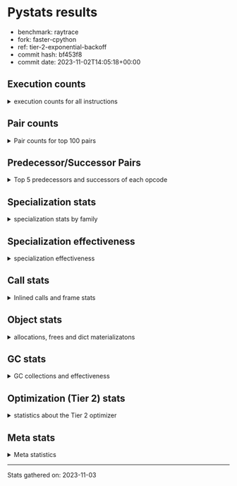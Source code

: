 
# Pystats results

- benchmark: raytrace
- fork: faster-cpython
- ref: tier-2-exponential-backoff
- commit hash: bf453f8
- commit date: 2023-11-02T14:05:18+00:00

## Execution counts

<details>
<summary> execution counts for all instructions </summary>

|Name | Count | Self | Cumulative | Miss ratio | 
|---|---:|---:|---:|---:|
| LOAD_FAST | 755,440,800 | 22.4% | 22.4% |  |
| LOAD_ATTR_INSTANCE_VALUE | 507,269,620 | 15.0% | 37.5% | 0.1% |
| RESUME_CHECK | 221,609,580 | 6.6% | 44.0% |  |
| RETURN_VALUE | 189,277,120 | 5.6% | 49.6% |  |
| LOAD_FAST_LOAD_FAST | 180,749,880 | 5.4% | 55.0% |  |
| BINARY_OP_MULTIPLY_FLOAT | 172,145,380 | 5.1% | 60.1% | 5.4% |
| CALL_PY_EXACT_ARGS | 151,663,760 | 4.5% | 64.6% | 1.9% |
| LOAD_ATTR_METHOD_WITH_VALUES | 142,968,140 | 4.2% | 68.8% | 1.5% |
| STORE_ATTR_INSTANCE_VALUE | 128,143,400 | 3.8% | 72.6% | 0.0% |
| BINARY_OP_ADD_FLOAT | 92,345,380 | 2.7% | 75.4% | 8.8% |
| RETURN_CONST | 84,603,600 | 2.5% | 77.9% |  |
| STORE_FAST | 72,967,060 | 2.2% | 80.1% |  |
| BINARY_OP | 72,879,720 | 2.2% | 82.2% |  |
| BINARY_OP_SUBTRACT_FLOAT | 67,918,880 | 2.0% | 84.2% | 29.7% |
| LOAD_CONST | 54,765,320 | 1.6% | 85.9% |  |
| LOAD_GLOBAL_MODULE | 53,887,300 | 1.6% | 87.5% | 0.0% |
| EXIT_INIT_CHECK | 44,517,200 | 1.3% | 88.8% |  |
| CALL_ALLOC_AND_ENTER_INIT | 44,517,200 | 1.3% | 90.1% |  |
| POP_JUMP_IF_FALSE | 43,041,040 | 1.3% | 91.4% |  |
| POP_TOP | 42,787,820 | 1.3% | 92.6% |  |
| INTERPRETER_EXIT | 25,483,520 | 0.8% | 93.4% |  |
| TO_BOOL_BOOL | 24,682,420 | 0.7% | 94.1% |  |
| ENTER_EXECUTOR | 22,179,000 | 0.7% | 94.8% |  |
| BINARY_OP_MULTIPLY_INT | 18,128,660 | 0.5% | 95.3% | 63.4% |
| COMPARE_OP | 16,460,520 | 0.5% | 95.8% |  |
| BUILD_TUPLE | 11,050,720 | 0.3% | 96.1% |  |
| CALL_BUILTIN_O | 10,271,320 | 0.3% | 96.4% |  |
| PUSH_NULL | 10,146,320 | 0.3% | 96.7% |  |
| LIST_APPEND | 9,769,600 | 0.3% | 97.0% |  |
| LOAD_GLOBAL_BUILTIN | 9,478,300 | 0.3% | 97.3% |  |
| LOAD_ATTR_MODULE | 9,346,000 | 0.3% | 97.6% |  |
| POP_JUMP_IF_NOT_NONE | 9,070,280 | 0.3% | 97.9% |  |
| BINARY_SUBSCR_TUPLE_INT | 8,925,880 | 0.3% | 98.1% |  |
| BINARY_OP_SUBTRACT_INT | 6,505,540 | 0.2% | 98.3% | 7.2% |
| CALL | 5,233,360 | 0.2% | 98.5% |  |
| POP_JUMP_IF_TRUE | 4,291,440 | 0.1% | 98.6% |  |
| BINARY_OP_ADD_INT | 4,240,740 | 0.1% | 98.7% | 0.0% |
| FOR_ITER_LIST | 3,726,120 | 0.1% | 98.8% |  |
| GET_ITER | 3,723,420 | 0.1% | 99.0% |  |
| UNARY_NEGATIVE | 3,533,840 | 0.1% | 99.1% |  |
| CALL_BUILTIN_CLASS | 3,326,180 | 0.1% | 99.2% |  |
| STORE_SUBSCR | 3,201,520 | 0.1% | 99.2% |  |
| COMPARE_OP_FLOAT | 2,619,220 | 0.1% | 99.3% |  |
| BUILD_LIST | 2,448,160 | 0.1% | 99.4% |  |
| LOAD_FAST_AND_CLEAR | 2,442,400 | 0.1% | 99.5% |  |
| SWAP | 2,442,400 | 0.1% | 99.5% |  |
| STORE_FAST_STORE_FAST | 2,075,500 | 0.1% | 99.6% |  |
| TO_BOOL | 2,040,960 | 0.1% | 99.7% |  |
| NOP | 2,015,840 | 0.1% | 99.7% |  |
| UNPACK_SEQUENCE_TWO_TUPLE | 1,648,820 | 0.0% | 99.8% |  |
| COMPARE_OP_INT | 1,226,620 | 0.0% | 99.8% |  |
| LOAD_ATTR | 1,115,280 | 0.0% | 99.8% |  |
| LOAD_ATTR_METHOD_NO_DICT | 821,600 | 0.0% | 99.9% |  |
| CALL_LIST_APPEND | 819,620 | 0.0% | 99.9% |  |
| CALL_FUNCTION_EX | 800,240 | 0.0% | 99.9% |  |
| CALL_INTRINSIC_1 | 800,080 | 0.0% | 99.9% |  |
| LIST_EXTEND | 800,080 | 0.0% | 100.0% |  |
| POP_JUMP_IF_NONE | 451,120 | 0.0% | 100.0% |  |
| UNPACK_SEQUENCE_TUPLE | 426,620 | 0.0% | 100.0% |  |
| TO_BOOL_INT | 308,540 | 0.0% | 100.0% |  |
| JUMP_BACKWARD | 5,180 | 0.0% | 100.0% |  |
| LOAD_GLOBAL | 2,520 | 0.0% | 100.0% |  |
| CALL_METHOD_DESCRIPTOR_FAST | 1,980 | 0.0% | 100.0% |  |
| FOR_ITER_RANGE | 1,980 | 0.0% | 100.0% |  |
| STORE_ATTR | 1,060 | 0.0% | 100.0% |  |
| RESUME | 720 | 0.0% | 100.0% |  |
| CALL_KW | 560 | 0.0% | 100.0% |  |
| FOR_ITER | 400 | 0.0% | 100.0% |  |
| BINARY_SUBSCR | 320 | 0.0% | 100.0% |  |
| EXTENDED_ARG | 240 | 0.0% | 100.0% |  |
| LOAD_DEREF | 240 | 0.0% | 100.0% |  |
| UNPACK_SEQUENCE | 120 | 0.0% | 100.0% |  |
| BUILD_MAP | 80 | 0.0% | 100.0% |  |
| COPY_FREE_VARS | 80 | 0.0% | 100.0% |  |
| DICT_MERGE | 80 | 0.0% | 100.0% |  |
| TO_BOOL_NONE | 60 | 0.0% | 100.0% |  |


</details>

## Pair counts

<details>
<summary> Pair counts for top 100 pairs </summary>

|Pair | Count | Self | Cumulative | 
|---|---:|---:|---:|
| LOAD_FAST LOAD_ATTR_INSTANCE_VALUE | 469,490,820 | 13.9% | 13.9% |
| LOAD_ATTR_INSTANCE_VALUE LOAD_FAST | 224,310,120 | 6.7% | 20.6% |
| LOAD_ATTR_INSTANCE_VALUE BINARY_OP_MULTIPLY_FLOAT | 157,546,120 | 4.7% | 25.3% |
| CALL_PY_EXACT_ARGS RESUME_CHECK | 151,608,360 | 4.5% | 29.7% |
| LOAD_FAST LOAD_ATTR_METHOD_WITH_VALUES | 134,162,560 | 4.0% | 33.7% |
| RESUME_CHECK LOAD_FAST | 130,726,920 | 3.9% | 37.6% |
| LOAD_FAST_LOAD_FAST STORE_ATTR_INSTANCE_VALUE | 117,843,980 | 3.5% | 41.1% |
| LOAD_ATTR_METHOD_WITH_VALUES CALL_PY_EXACT_ARGS | 83,054,320 | 2.5% | 43.6% |
| STORE_ATTR_INSTANCE_VALUE LOAD_FAST_LOAD_FAST | 73,326,680 | 2.2% | 45.7% |
| BINARY_OP_MULTIPLY_FLOAT BINARY_OP_ADD_FLOAT | 70,109,240 | 2.1% | 47.8% |
| STORE_FAST LOAD_FAST | 64,419,140 | 1.9% | 49.7% |
| BINARY_OP_MULTIPLY_FLOAT LOAD_FAST | 51,536,660 | 1.5% | 51.3% |
| LOAD_ATTR_METHOD_WITH_VALUES LOAD_FAST | 47,445,280 | 1.4% | 52.7% |
| BINARY_OP_ADD_FLOAT LOAD_FAST | 46,980,640 | 1.4% | 54.1% |
| RETURN_VALUE RETURN_VALUE | 45,571,120 | 1.4% | 55.4% |
| STORE_ATTR_INSTANCE_VALUE RETURN_CONST | 45,312,780 | 1.3% | 56.8% |
| RESUME_CHECK LOAD_FAST_LOAD_FAST | 44,634,960 | 1.3% | 58.1% |
| EXIT_INIT_CHECK RETURN_VALUE | 44,517,200 | 1.3% | 59.4% |
| RETURN_CONST EXIT_INIT_CHECK | 44,517,200 | 1.3% | 60.7% |
| CALL_ALLOC_AND_ENTER_INIT RESUME_CHECK | 44,517,200 | 1.3% | 62.0% |
| LOAD_FAST RETURN_VALUE | 43,718,240 | 1.3% | 63.3% |
| RETURN_VALUE POP_TOP | 41,952,240 | 1.2% | 64.6% |
| POP_TOP LOAD_FAST | 40,790,080 | 1.2% | 65.8% |
| BINARY_OP_ADD_FLOAT RETURN_VALUE | 40,682,960 | 1.2% | 67.0% |
| LOAD_FAST_LOAD_FAST LOAD_ATTR_INSTANCE_VALUE | 37,762,840 | 1.1% | 68.1% |
| LOAD_ATTR_INSTANCE_VALUE BINARY_OP_SUBTRACT_FLOAT | 36,709,640 | 1.1% | 69.2% |
| BINARY_OP_SUBTRACT_FLOAT LOAD_FAST | 36,284,440 | 1.1% | 70.3% |
| LOAD_ATTR_INSTANCE_VALUE BINARY_OP | 36,025,300 | 1.1% | 71.3% |
| LOAD_FAST CALL_PY_EXACT_ARGS | 33,122,680 | 1.0% | 72.3% |
| LOAD_GLOBAL_MODULE LOAD_FAST | 26,704,240 | 0.8% | 73.1% |
| BINARY_OP CALL_ALLOC_AND_ENTER_INIT | 26,509,880 | 0.8% | 73.9% |
| CACHE RESUME_CHECK | 25,483,300 | 0.8% | 74.7% |
| RETURN_VALUE STORE_FAST | 25,351,180 | 0.8% | 75.4% |
| RETURN_VALUE INTERPRETER_EXIT | 24,682,480 | 0.7% | 76.1% |
| RETURN_CONST TO_BOOL_BOOL | 24,682,360 | 0.7% | 76.9% |
| POP_JUMP_IF_FALSE LOAD_GLOBAL_MODULE | 24,682,320 | 0.7% | 77.6% |
| LOAD_FAST LOAD_CONST | 24,239,120 | 0.7% | 78.3% |
| BINARY_OP_MULTIPLY_FLOAT LOAD_FAST_LOAD_FAST | 23,940,720 | 0.7% | 79.0% |
| RESUME_CHECK RETURN_CONST | 23,829,160 | 0.7% | 79.7% |
| TO_BOOL_BOOL POP_JUMP_IF_FALSE | 23,829,160 | 0.7% | 80.5% |
| RESUME_CHECK LOAD_GLOBAL_MODULE | 20,770,480 | 0.6% | 81.1% |
| LOAD_CONST COMPARE_OP | 16,455,400 | 0.5% | 81.6% |
| LOAD_ATTR_INSTANCE_VALUE CALL_PY_EXACT_ARGS | 16,396,600 | 0.5% | 82.0% |
| LOAD_ATTR_INSTANCE_VALUE BINARY_OP_MULTIPLY_INT | 15,712,820 | 0.5% | 82.5% |
| COMPARE_OP POP_JUMP_IF_FALSE | 15,636,500 | 0.5% | 83.0% |
| LOAD_GLOBAL_MODULE LOAD_FAST_LOAD_FAST | 14,932,140 | 0.4% | 83.4% |
| BINARY_OP STORE_FAST | 14,736,120 | 0.4% | 83.9% |
| BINARY_OP_MULTIPLY_FLOAT BINARY_OP_SUBTRACT_FLOAT | 14,356,880 | 0.4% | 84.3% |
| RETURN_VALUE LOAD_FAST_LOAD_FAST | 14,356,560 | 0.4% | 84.7% |
| LOAD_FAST_LOAD_FAST BINARY_OP_MULTIPLY_FLOAT | 14,356,520 | 0.4% | 85.1% |
| BINARY_OP_SUBTRACT_FLOAT STORE_FAST | 14,316,580 | 0.4% | 85.6% |
| BINARY_OP_SUBTRACT_FLOAT BINARY_OP_SUBTRACT_FLOAT | 14,316,500 | 0.4% | 86.0% |
| ENTER_EXECUTOR BINARY_OP | 13,905,940 | 0.4% | 86.4% |
| POP_JUMP_IF_FALSE RETURN_CONST | 13,807,280 | 0.4% | 86.8% |
| BINARY_OP LOAD_FAST | 12,160,200 | 0.4% | 87.2% |
| BINARY_OP_MULTIPLY_FLOAT CALL_ALLOC_AND_ENTER_INIT | 11,970,360 | 0.4% | 87.5% |
| LOAD_CONST LOAD_FAST | 11,568,360 | 0.3% | 87.9% |
| BINARY_OP_MULTIPLY_INT BINARY_OP_ADD_FLOAT | 11,249,600 | 0.3% | 88.2% |
| LOAD_FAST STORE_ATTR_INSTANCE_VALUE | 10,298,800 | 0.3% | 88.5% |
| RETURN_VALUE LOAD_FAST | 9,774,300 | 0.3% | 88.8% |
| LOAD_FAST BUILD_TUPLE | 9,769,680 | 0.3% | 89.1% |
| BUILD_TUPLE LIST_APPEND | 9,769,600 | 0.3% | 89.4% |
| LIST_APPEND ENTER_EXECUTOR | 9,769,260 | 0.3% | 89.7% |
| RETURN_VALUE BINARY_OP | 9,644,240 | 0.3% | 89.9% |
| LOAD_ATTR_METHOD_WITH_VALUES LOAD_CONST | 9,526,120 | 0.3% | 90.2% |
| PUSH_NULL LOAD_FAST | 9,346,000 | 0.3% | 90.5% |
| LOAD_ATTR_MODULE PUSH_NULL | 9,345,940 | 0.3% | 90.8% |
| LOAD_GLOBAL_MODULE LOAD_ATTR_MODULE | 9,345,840 | 0.3% | 91.1% |
| BINARY_OP CALL_PY_EXACT_ARGS | 9,099,440 | 0.3% | 91.3% |
| STORE_ATTR_INSTANCE_VALUE LOAD_FAST | 9,076,280 | 0.3% | 91.6% |
| LOAD_FAST POP_JUMP_IF_NOT_NONE | 9,070,280 | 0.3% | 91.9% |
| LOAD_CONST BINARY_SUBSCR_TUPLE_INT | 8,925,720 | 0.3% | 92.1% |
| CALL_BUILTIN_O RETURN_VALUE | 8,790,940 | 0.3% | 92.4% |
| RETURN_VALUE CALL_BUILTIN_O | 8,790,920 | 0.3% | 92.7% |
| RETURN_CONST LOAD_FAST | 8,275,840 | 0.2% | 92.9% |
| RETURN_VALUE CALL_PY_EXACT_ARGS | 7,480,360 | 0.2% | 93.1% |
| POP_JUMP_IF_NOT_NONE ENTER_EXECUTOR | 6,572,480 | 0.2% | 93.3% |
| RETURN_CONST STORE_FAST | 6,326,000 | 0.2% | 93.5% |
| LOAD_ATTR_INSTANCE_VALUE BINARY_OP_ADD_FLOAT | 5,300,080 | 0.2% | 93.7% |
| LOAD_GLOBAL_BUILTIN LOAD_CONST | 5,226,560 | 0.2% | 93.8% |
| LOAD_ATTR_INSTANCE_VALUE LOAD_CONST | 4,949,000 | 0.1% | 94.0% |
| LOAD_CONST LOAD_GLOBAL_BUILTIN | 4,799,760 | 0.1% | 94.1% |
| BINARY_OP_MULTIPLY_INT LOAD_FAST | 4,396,240 | 0.1% | 94.2% |
| BINARY_OP BINARY_OP_ADD_FLOAT | 4,066,100 | 0.1% | 94.4% |
| LOAD_FAST_LOAD_FAST LOAD_CONST | 3,864,240 | 0.1% | 94.5% |
| BINARY_SUBSCR_TUPLE_INT LOAD_FAST_LOAD_FAST | 3,839,700 | 0.1% | 94.6% |
| BINARY_SUBSCR_TUPLE_INT BINARY_OP | 3,785,880 | 0.1% | 94.7% |
| LOAD_ATTR_INSTANCE_VALUE BINARY_OP_SUBTRACT_INT | 3,675,500 | 0.1% | 94.8% |
| BINARY_OP_SUBTRACT_INT CALL_ALLOC_AND_ENTER_INIT | 3,545,160 | 0.1% | 94.9% |
| LOAD_FAST LOAD_GLOBAL_MODULE | 3,457,920 | 0.1% | 95.0% |
| LOAD_GLOBAL_BUILTIN LOAD_FAST | 3,326,060 | 0.1% | 95.1% |
| LOAD_FAST BINARY_OP | 3,259,040 | 0.1% | 95.2% |
| BINARY_OP RETURN_VALUE | 2,999,040 | 0.1% | 95.3% |
| ENTER_EXECUTOR LOAD_FAST | 2,966,060 | 0.1% | 95.4% |
| LOAD_ATTR_INSTANCE_VALUE LOAD_ATTR_METHOD_WITH_VALUES | 2,893,280 | 0.1% | 95.5% |
| STORE_FAST LOAD_GLOBAL_MODULE | 2,874,520 | 0.1% | 95.6% |
| LOAD_CONST BINARY_OP_ADD_INT | 2,821,440 | 0.1% | 95.6% |
| COMPARE_OP_FLOAT POP_JUMP_IF_TRUE | 2,619,220 | 0.1% | 95.7% |
| GET_ITER FOR_ITER_LIST | 2,501,420 | 0.1% | 95.8% |
| POP_JUMP_IF_FALSE LOAD_CONST | 2,466,720 | 0.1% | 95.9% |


</details>

## Predecessor/Successor Pairs

<details>
<summary> Top 5 predecessors and successors of each opcode </summary>

### CACHE

<details>
<summary> Successors and predecessors for CACHE </summary>

|Successors | Count | Percentage | 
|---|---:|---:|
| RESUME_CHECK | 25,483,300 | 100.0% |
| RESUME | 220 | 0.0% |


</details>

### BINARY_SUBSCR

<details>
<summary> Successors and predecessors for BINARY_SUBSCR </summary>

|Predecessors | Count | Percentage | 
|---|---:|---:|
| LOAD_CONST | 320 | 100.0% |

|Successors | Count | Percentage | 
|---|---:|---:|
| BINARY_SUBSCR_TUPLE_INT | 160 | 50.0% |
| BINARY_OP | 60 | 18.8% |
| LOAD_FAST_LOAD_FAST | 60 | 18.8% |
| COMPARE_OP | 20 | 6.2% |
| STORE_FAST | 20 | 6.2% |


</details>

### EXIT_INIT_CHECK

<details>
<summary> Successors and predecessors for EXIT_INIT_CHECK </summary>

|Predecessors | Count | Percentage | 
|---|---:|---:|
| RETURN_CONST | 44,517,200 | 100.0% |

|Successors | Count | Percentage | 
|---|---:|---:|
| RETURN_VALUE | 44,517,200 | 100.0% |


</details>

### GET_ITER

<details>
<summary> Successors and predecessors for GET_ITER </summary>

|Predecessors | Count | Percentage | 
|---|---:|---:|
| LOAD_ATTR_INSTANCE_VALUE | 2,074,800 | 55.7% |
| LOAD_FAST | 1,221,280 | 32.8% |
| RETURN_VALUE | 426,640 | 11.5% |
| CALL_BUILTIN_CLASS | 560 | 0.0% |
| CALL | 80 | 0.0% |

|Successors | Count | Percentage | 
|---|---:|---:|
| FOR_ITER_LIST | 2,501,420 | 67.2% |
| LOAD_FAST_AND_CLEAR | 1,221,200 | 32.8% |
| FOR_ITER_RANGE | 560 | 0.0% |
| FOR_ITER | 160 | 0.0% |
| EXTENDED_ARG | 80 | 0.0% |


</details>

### INTERPRETER_EXIT

<details>
<summary> Successors and predecessors for INTERPRETER_EXIT </summary>

|Predecessors | Count | Percentage | 
|---|---:|---:|
| RETURN_VALUE | 24,682,480 | 96.9% |
| RETURN_CONST | 801,040 | 3.1% |


</details>

### NOP

<details>
<summary> Successors and predecessors for NOP </summary>

|Predecessors | Count | Percentage | 
|---|---:|---:|
| POP_JUMP_IF_FALSE | 1,221,200 | 60.6% |
| POP_JUMP_IF_NOT_NONE | 794,560 | 39.4% |
| POP_TOP | 80 | 0.0% |

|Successors | Count | Percentage | 
|---|---:|---:|
| LOAD_FAST | 2,015,760 | 100.0% |
| LOAD_DEREF | 80 | 0.0% |


</details>

### POP_TOP

<details>
<summary> Successors and predecessors for POP_TOP </summary>

|Predecessors | Count | Percentage | 
|---|---:|---:|
| RETURN_VALUE | 41,952,240 | 98.0% |
| CALL_FUNCTION_EX | 800,000 | 1.9% |
| POP_JUMP_IF_TRUE | 34,400 | 0.1% |
| RETURN_CONST | 1,040 | 0.0% |
| CALL | 140 | 0.0% |

|Successors | Count | Percentage | 
|---|---:|---:|
| LOAD_FAST | 40,790,080 | 95.3% |
| LOAD_GLOBAL_MODULE | 853,360 | 2.0% |
| ENTER_EXECUTOR | 799,800 | 1.9% |
| LOAD_GLOBAL_BUILTIN | 308,560 | 0.7% |
| RETURN_CONST | 34,440 | 0.1% |


</details>

### PUSH_NULL

<details>
<summary> Successors and predecessors for PUSH_NULL </summary>

|Predecessors | Count | Percentage | 
|---|---:|---:|
| LOAD_ATTR_MODULE | 9,345,940 | 92.1% |
| LOAD_ATTR | 800,220 | 7.9% |
| LOAD_DEREF | 160 | 0.0% |

|Successors | Count | Percentage | 
|---|---:|---:|
| LOAD_FAST | 9,346,000 | 92.1% |
| LOAD_FAST_LOAD_FAST | 800,000 | 7.9% |
| CALL | 240 | 0.0% |
| LOAD_CONST | 80 | 0.0% |


</details>

### RETURN_VALUE

<details>
<summary> Successors and predecessors for RETURN_VALUE </summary>

|Predecessors | Count | Percentage | 
|---|---:|---:|
| RETURN_VALUE | 45,571,120 | 24.1% |
| EXIT_INIT_CHECK | 44,517,200 | 23.5% |
| LOAD_FAST | 43,718,240 | 23.1% |
| BINARY_OP_ADD_FLOAT | 40,682,960 | 21.5% |
| CALL_BUILTIN_O | 8,790,940 | 4.6% |

|Successors | Count | Percentage | 
|---|---:|---:|
| RETURN_VALUE | 45,571,120 | 24.1% |
| POP_TOP | 41,952,240 | 22.2% |
| STORE_FAST | 25,351,180 | 13.4% |
| INTERPRETER_EXIT | 24,682,480 | 13.0% |
| LOAD_FAST_LOAD_FAST | 14,356,560 | 7.6% |


</details>

### STORE_SUBSCR

<details>
<summary> Successors and predecessors for STORE_SUBSCR </summary>

|Predecessors | Count | Percentage | 
|---|---:|---:|
| BINARY_OP_ADD_INT | 1,600,340 | 50.0% |
| LOAD_FAST | 800,000 | 25.0% |
| ENTER_EXECUTOR | 799,600 | 25.0% |
| STORE_SUBSCR | 1,520 | 0.0% |
| BINARY_OP | 60 | 0.0% |

|Successors | Count | Percentage | 
|---|---:|---:|
| LOAD_GLOBAL_BUILTIN | 1,599,920 | 50.0% |
| RETURN_CONST | 800,000 | 25.0% |
| ENTER_EXECUTOR | 799,660 | 25.0% |
| STORE_SUBSCR | 1,520 | 0.0% |
| JUMP_BACKWARD | 340 | 0.0% |


</details>

### TO_BOOL

<details>
<summary> Successors and predecessors for TO_BOOL </summary>

|Predecessors | Count | Percentage | 
|---|---:|---:|
| LOAD_FAST | 2,040,120 | 100.0% |
| TO_BOOL | 680 | 0.0% |
| RETURN_CONST | 120 | 0.0% |
| BINARY_OP | 40 | 0.0% |

|Successors | Count | Percentage | 
|---|---:|---:|
| POP_JUMP_IF_FALSE | 2,040,160 | 100.0% |
| TO_BOOL | 680 | 0.0% |
| TO_BOOL_BOOL | 60 | 0.0% |
| POP_JUMP_IF_TRUE | 20 | 0.0% |
| TO_BOOL_INT | 20 | 0.0% |


</details>

### UNARY_NEGATIVE

<details>
<summary> Successors and predecessors for UNARY_NEGATIVE </summary>

|Predecessors | Count | Percentage | 
|---|---:|---:|
| LOAD_FAST | 2,040,080 | 57.7% |
| LOAD_GLOBAL_MODULE | 1,493,740 | 42.3% |
| LOAD_GLOBAL | 20 | 0.0% |

|Successors | Count | Percentage | 
|---|---:|---:|
| BINARY_OP | 2,040,080 | 57.7% |
| COMPARE_OP_FLOAT | 1,493,720 | 42.3% |
| COMPARE_OP | 40 | 0.0% |


</details>

### BINARY_OP

<details>
<summary> Successors and predecessors for BINARY_OP </summary>

|Predecessors | Count | Percentage | 
|---|---:|---:|
| LOAD_ATTR_INSTANCE_VALUE | 36,025,300 | 49.4% |
| ENTER_EXECUTOR | 13,905,940 | 19.1% |
| RETURN_VALUE | 9,644,240 | 13.2% |
| BINARY_SUBSCR_TUPLE_INT | 3,785,880 | 5.2% |
| LOAD_FAST | 3,259,040 | 4.5% |

|Successors | Count | Percentage | 
|---|---:|---:|
| CALL_ALLOC_AND_ENTER_INIT | 26,509,880 | 36.4% |
| STORE_FAST | 14,736,120 | 20.2% |
| LOAD_FAST | 12,160,200 | 16.7% |
| CALL_PY_EXACT_ARGS | 9,099,440 | 12.5% |
| BINARY_OP_ADD_FLOAT | 4,066,100 | 5.6% |


</details>

### BUILD_LIST

<details>
<summary> Successors and predecessors for BUILD_LIST </summary>

|Predecessors | Count | Percentage | 
|---|---:|---:|
| SWAP | 1,221,200 | 49.9% |
| LOAD_FAST_LOAD_FAST | 800,000 | 32.7% |
| RESUME_CHECK | 426,680 | 17.4% |
| LOAD_CONST | 80 | 0.0% |
| LOAD_FAST | 80 | 0.0% |

|Successors | Count | Percentage | 
|---|---:|---:|
| SWAP | 1,221,200 | 49.9% |
| LOAD_FAST | 800,160 | 32.7% |
| STORE_FAST | 426,640 | 17.4% |
| LOAD_DEREF | 80 | 0.0% |
| LOAD_FAST_LOAD_FAST | 80 | 0.0% |


</details>

### BUILD_MAP

<details>
<summary> Successors and predecessors for BUILD_MAP </summary>

|Predecessors | Count | Percentage | 
|---|---:|---:|
| BUILD_TUPLE | 80 | 100.0% |

|Successors | Count | Percentage | 
|---|---:|---:|
| LOAD_FAST | 80 | 100.0% |


</details>

### BUILD_TUPLE

<details>
<summary> Successors and predecessors for BUILD_TUPLE </summary>

|Predecessors | Count | Percentage | 
|---|---:|---:|
| LOAD_FAST | 9,769,680 | 88.4% |
| BINARY_OP_ADD_FLOAT | 1,271,860 | 11.5% |
| BINARY_OP | 8,060 | 0.1% |
| LOAD_FAST_LOAD_FAST | 640 | 0.0% |
| LOAD_CONST | 480 | 0.0% |

|Successors | Count | Percentage | 
|---|---:|---:|
| LIST_APPEND | 9,769,600 | 88.4% |
| RETURN_VALUE | 1,279,920 | 11.6% |
| CALL_LIST_APPEND | 600 | 0.0% |
| LOAD_CONST | 480 | 0.0% |
| BUILD_MAP | 80 | 0.0% |


</details>

### CALL

<details>
<summary> Successors and predecessors for CALL </summary>

|Predecessors | Count | Percentage | 
|---|---:|---:|
| CALL | 2,402,860 | 45.9% |
| CALL_BUILTIN_CLASS | 2,399,940 | 45.9% |
| LOAD_FAST | 427,520 | 8.2% |
| BINARY_OP | 620 | 0.0% |
| LOAD_CONST | 600 | 0.0% |

|Successors | Count | Percentage | 
|---|---:|---:|
| CALL | 2,402,860 | 45.9% |
| LOAD_FAST | 2,400,280 | 45.9% |
| STORE_FAST | 426,860 | 8.2% |
| CALL_PY_EXACT_ARGS | 960 | 0.0% |
| RESUME_CHECK | 520 | 0.0% |


</details>

### CALL_FUNCTION_EX

<details>
<summary> Successors and predecessors for CALL_FUNCTION_EX </summary>

|Predecessors | Count | Percentage | 
|---|---:|---:|
| CALL_INTRINSIC_1 | 800,080 | 100.0% |
| DICT_MERGE | 80 | 0.0% |
| LOAD_FAST | 80 | 0.0% |

|Successors | Count | Percentage | 
|---|---:|---:|
| POP_TOP | 800,000 | 100.0% |
| RESUME_CHECK | 140 | 0.0% |
| COPY_FREE_VARS | 80 | 0.0% |
| RESUME | 20 | 0.0% |


</details>

### CALL_INTRINSIC_1

<details>
<summary> Successors and predecessors for CALL_INTRINSIC_1 </summary>

|Predecessors | Count | Percentage | 
|---|---:|---:|
| LIST_EXTEND | 800,080 | 100.0% |

|Successors | Count | Percentage | 
|---|---:|---:|
| CALL_FUNCTION_EX | 800,080 | 100.0% |


</details>

### CALL_KW

<details>
<summary> Successors and predecessors for CALL_KW </summary>

|Predecessors | Count | Percentage | 
|---|---:|---:|
| LOAD_CONST | 560 | 100.0% |

|Successors | Count | Percentage | 
|---|---:|---:|
| CALL_PY_EXACT_ARGS | 480 | 85.7% |
| CALL | 80 | 14.3% |


</details>

### COMPARE_OP

<details>
<summary> Successors and predecessors for COMPARE_OP </summary>

|Predecessors | Count | Percentage | 
|---|---:|---:|
| LOAD_CONST | 16,455,400 | 100.0% |
| COMPARE_OP | 5,000 | 0.0% |
| UNARY_NEGATIVE | 40 | 0.0% |
| BINARY_SUBSCR | 20 | 0.0% |
| LOAD_GLOBAL | 20 | 0.0% |

|Successors | Count | Percentage | 
|---|---:|---:|
| POP_JUMP_IF_FALSE | 15,636,500 | 95.0% |
| POP_JUMP_IF_TRUE | 818,940 | 5.0% |
| COMPARE_OP | 5,000 | 0.0% |
| COMPARE_OP_FLOAT | 60 | 0.0% |
| COMPARE_OP_INT | 20 | 0.0% |


</details>

### COPY_FREE_VARS

<details>
<summary> Successors and predecessors for COPY_FREE_VARS </summary>

|Predecessors | Count | Percentage | 
|---|---:|---:|
| CALL_FUNCTION_EX | 80 | 100.0% |

|Successors | Count | Percentage | 
|---|---:|---:|
| RESUME_CHECK | 60 | 75.0% |
| RESUME | 20 | 25.0% |


</details>

### DICT_MERGE

<details>
<summary> Successors and predecessors for DICT_MERGE </summary>

|Predecessors | Count | Percentage | 
|---|---:|---:|
| LOAD_FAST | 80 | 100.0% |

|Successors | Count | Percentage | 
|---|---:|---:|
| CALL_FUNCTION_EX | 80 | 100.0% |


</details>

### ENTER_EXECUTOR

<details>
<summary> Successors and predecessors for ENTER_EXECUTOR </summary>

|Predecessors | Count | Percentage | 
|---|---:|---:|
| LIST_APPEND | 9,769,260 | 44.0% |
| POP_JUMP_IF_NOT_NONE | 6,572,480 | 29.6% |
| POP_JUMP_IF_TRUE | 2,255,900 | 10.2% |
| STORE_FAST | 1,155,400 | 5.2% |
| CALL_LIST_APPEND | 818,540 | 3.7% |

|Successors | Count | Percentage | 
|---|---:|---:|
| BINARY_OP | 13,905,940 | 62.7% |
| LOAD_FAST | 2,966,060 | 13.4% |
| LOAD_ATTR_METHOD_WITH_VALUES | 2,039,960 | 9.2% |
| STORE_FAST | 1,221,160 | 5.5% |
| RETURN_CONST | 818,680 | 3.7% |


</details>

### EXTENDED_ARG

<details>
<summary> Successors and predecessors for EXTENDED_ARG </summary>

|Predecessors | Count | Percentage | 
|---|---:|---:|
| GET_ITER | 80 | 33.3% |
| POP_TOP | 80 | 33.3% |
| JUMP_BACKWARD | 80 | 33.3% |

|Successors | Count | Percentage | 
|---|---:|---:|
| FOR_ITER_RANGE | 120 | 50.0% |
| JUMP_BACKWARD | 80 | 33.3% |
| FOR_ITER | 40 | 16.7% |


</details>

### FOR_ITER

<details>
<summary> Successors and predecessors for FOR_ITER </summary>

|Predecessors | Count | Percentage | 
|---|---:|---:|
| JUMP_BACKWARD | 180 | 45.0% |
| GET_ITER | 160 | 40.0% |
| EXTENDED_ARG | 40 | 10.0% |
| SWAP | 20 | 5.0% |

|Successors | Count | Percentage | 
|---|---:|---:|
| STORE_FAST | 160 | 40.0% |
| FOR_ITER_LIST | 100 | 25.0% |
| FOR_ITER_RANGE | 100 | 25.0% |
| UNPACK_SEQUENCE | 40 | 10.0% |


</details>

### JUMP_BACKWARD

<details>
<summary> Successors and predecessors for JUMP_BACKWARD </summary>

|Predecessors | Count | Percentage | 
|---|---:|---:|
| POP_JUMP_IF_TRUE | 1,700 | 32.8% |
| POP_TOP | 700 | 13.5% |
| POP_JUMP_IF_NOT_NONE | 680 | 13.1% |
| STORE_FAST | 680 | 13.1% |
| STORE_SUBSCR | 340 | 6.6% |

|Successors | Count | Percentage | 
|---|---:|---:|
| FOR_ITER_LIST | 3,420 | 66.0% |
| FOR_ITER_RANGE | 1,200 | 23.2% |
| ENTER_EXECUTOR | 300 | 5.8% |
| FOR_ITER | 180 | 3.5% |
| EXTENDED_ARG | 80 | 1.5% |


</details>

### LIST_APPEND

<details>
<summary> Successors and predecessors for LIST_APPEND </summary>

|Predecessors | Count | Percentage | 
|---|---:|---:|
| BUILD_TUPLE | 9,769,600 | 100.0% |

|Successors | Count | Percentage | 
|---|---:|---:|
| ENTER_EXECUTOR | 9,769,260 | 100.0% |
| JUMP_BACKWARD | 340 | 0.0% |


</details>

### LIST_EXTEND

<details>
<summary> Successors and predecessors for LIST_EXTEND </summary>

|Predecessors | Count | Percentage | 
|---|---:|---:|
| LOAD_FAST | 800,000 | 100.0% |
| LOAD_DEREF | 80 | 0.0% |

|Successors | Count | Percentage | 
|---|---:|---:|
| CALL_INTRINSIC_1 | 800,080 | 100.0% |


</details>

### LOAD_ATTR

<details>
<summary> Successors and predecessors for LOAD_ATTR </summary>

|Predecessors | Count | Percentage | 
|---|---:|---:|
| LOAD_FAST | 804,560 | 72.1% |
| LOAD_GLOBAL_MODULE | 308,940 | 27.7% |
| LOAD_ATTR | 840 | 0.1% |
| LOAD_FAST_LOAD_FAST | 360 | 0.0% |
| LOAD_GLOBAL | 260 | 0.0% |

|Successors | Count | Percentage | 
|---|---:|---:|
| PUSH_NULL | 800,220 | 71.8% |
| BINARY_OP | 309,020 | 27.7% |
| LOAD_ATTR_INSTANCE_VALUE | 1,680 | 0.2% |
| LOAD_FAST | 1,060 | 0.1% |
| LOAD_ATTR | 840 | 0.1% |


</details>

### LOAD_CONST

<details>
<summary> Successors and predecessors for LOAD_CONST </summary>

|Predecessors | Count | Percentage | 
|---|---:|---:|
| LOAD_FAST | 24,239,120 | 44.3% |
| LOAD_ATTR_METHOD_WITH_VALUES | 9,526,120 | 17.4% |
| LOAD_GLOBAL_BUILTIN | 5,226,560 | 9.5% |
| LOAD_ATTR_INSTANCE_VALUE | 4,949,000 | 9.0% |
| LOAD_FAST_LOAD_FAST | 3,864,240 | 7.1% |

|Successors | Count | Percentage | 
|---|---:|---:|
| COMPARE_OP | 16,455,400 | 30.0% |
| LOAD_FAST | 11,568,360 | 21.1% |
| BINARY_SUBSCR_TUPLE_INT | 8,925,720 | 16.3% |
| LOAD_GLOBAL_BUILTIN | 4,799,760 | 8.8% |
| BINARY_OP_ADD_INT | 2,821,440 | 5.2% |


</details>

### LOAD_DEREF

<details>
<summary> Successors and predecessors for LOAD_DEREF </summary>

|Predecessors | Count | Percentage | 
|---|---:|---:|
| NOP | 80 | 33.3% |
| BUILD_LIST | 80 | 33.3% |
| RESUME_CHECK | 60 | 25.0% |
| RESUME | 20 | 8.3% |

|Successors | Count | Percentage | 
|---|---:|---:|
| PUSH_NULL | 160 | 66.7% |
| LIST_EXTEND | 80 | 33.3% |


</details>

### LOAD_FAST

<details>
<summary> Successors and predecessors for LOAD_FAST </summary>

|Predecessors | Count | Percentage | 
|---|---:|---:|
| LOAD_ATTR_INSTANCE_VALUE | 224,310,120 | 29.7% |
| RESUME_CHECK | 130,726,920 | 17.3% |
| STORE_FAST | 64,419,140 | 8.5% |
| BINARY_OP_MULTIPLY_FLOAT | 51,536,660 | 6.8% |
| LOAD_ATTR_METHOD_WITH_VALUES | 47,445,280 | 6.3% |

|Successors | Count | Percentage | 
|---|---:|---:|
| LOAD_ATTR_INSTANCE_VALUE | 469,490,820 | 62.1% |
| LOAD_ATTR_METHOD_WITH_VALUES | 134,162,560 | 17.8% |
| RETURN_VALUE | 43,718,240 | 5.8% |
| CALL_PY_EXACT_ARGS | 33,122,680 | 4.4% |
| LOAD_CONST | 24,239,120 | 3.2% |


</details>

### LOAD_FAST_AND_CLEAR

<details>
<summary> Successors and predecessors for LOAD_FAST_AND_CLEAR </summary>

|Predecessors | Count | Percentage | 
|---|---:|---:|
| GET_ITER | 1,221,200 | 50.0% |
| LOAD_FAST_AND_CLEAR | 1,221,200 | 50.0% |

|Successors | Count | Percentage | 
|---|---:|---:|
| LOAD_FAST_AND_CLEAR | 1,221,200 | 50.0% |
| SWAP | 1,221,200 | 50.0% |


</details>

### LOAD_FAST_LOAD_FAST

<details>
<summary> Successors and predecessors for LOAD_FAST_LOAD_FAST </summary>

|Predecessors | Count | Percentage | 
|---|---:|---:|
| STORE_ATTR_INSTANCE_VALUE | 73,326,680 | 40.6% |
| RESUME_CHECK | 44,634,960 | 24.7% |
| BINARY_OP_MULTIPLY_FLOAT | 23,940,720 | 13.2% |
| LOAD_GLOBAL_MODULE | 14,932,140 | 8.3% |
| RETURN_VALUE | 14,356,560 | 7.9% |

|Successors | Count | Percentage | 
|---|---:|---:|
| STORE_ATTR_INSTANCE_VALUE | 117,843,980 | 65.2% |
| LOAD_ATTR_INSTANCE_VALUE | 37,762,840 | 20.9% |
| BINARY_OP_MULTIPLY_FLOAT | 14,356,520 | 7.9% |
| LOAD_CONST | 3,864,240 | 2.1% |
| LOAD_ATTR_METHOD_WITH_VALUES | 2,074,680 | 1.1% |


</details>

### LOAD_GLOBAL

<details>
<summary> Successors and predecessors for LOAD_GLOBAL </summary>

|Predecessors | Count | Percentage | 
|---|---:|---:|
| STORE_FAST | 480 | 19.0% |
| LOAD_CONST | 240 | 9.5% |
| POP_TOP | 160 | 6.3% |
| LOAD_ATTR | 160 | 6.3% |
| LOAD_FAST | 160 | 6.3% |

|Successors | Count | Percentage | 
|---|---:|---:|
| LOAD_GLOBAL_MODULE | 840 | 33.3% |
| LOAD_GLOBAL_BUILTIN | 420 | 16.7% |
| LOAD_FAST | 340 | 13.5% |
| LOAD_CONST | 320 | 12.7% |
| LOAD_ATTR | 260 | 10.3% |


</details>

### POP_JUMP_IF_FALSE

<details>
<summary> Successors and predecessors for POP_JUMP_IF_FALSE </summary>

|Predecessors | Count | Percentage | 
|---|---:|---:|
| TO_BOOL_BOOL | 23,829,160 | 55.4% |
| COMPARE_OP | 15,636,500 | 36.3% |
| TO_BOOL | 2,040,160 | 4.7% |
| COMPARE_OP_INT | 1,226,620 | 2.8% |
| TO_BOOL_INT | 308,540 | 0.7% |

|Successors | Count | Percentage | 
|---|---:|---:|
| LOAD_GLOBAL_MODULE | 24,682,320 | 57.3% |
| RETURN_CONST | 13,807,280 | 32.1% |
| LOAD_CONST | 2,466,720 | 5.7% |
| NOP | 1,221,200 | 2.8% |
| LOAD_FAST | 863,360 | 2.0% |


</details>

### POP_JUMP_IF_NONE

<details>
<summary> Successors and predecessors for POP_JUMP_IF_NONE </summary>

|Predecessors | Count | Percentage | 
|---|---:|---:|
| LOAD_FAST | 451,120 | 100.0% |

|Successors | Count | Percentage | 
|---|---:|---:|
| LOAD_FAST | 426,640 | 94.6% |
| LOAD_FAST_LOAD_FAST | 24,480 | 5.4% |


</details>

### POP_JUMP_IF_NOT_NONE

<details>
<summary> Successors and predecessors for POP_JUMP_IF_NOT_NONE </summary>

|Predecessors | Count | Percentage | 
|---|---:|---:|
| LOAD_FAST | 9,070,280 | 100.0% |

|Successors | Count | Percentage | 
|---|---:|---:|
| ENTER_EXECUTOR | 6,572,480 | 72.5% |
| LOAD_FAST | 1,702,560 | 18.8% |
| NOP | 794,560 | 8.8% |
| JUMP_BACKWARD | 680 | 0.0% |


</details>

### POP_JUMP_IF_TRUE

<details>
<summary> Successors and predecessors for POP_JUMP_IF_TRUE </summary>

|Predecessors | Count | Percentage | 
|---|---:|---:|
| COMPARE_OP_FLOAT | 2,619,220 | 61.0% |
| TO_BOOL_BOOL | 853,260 | 19.9% |
| COMPARE_OP | 818,940 | 19.1% |
| TO_BOOL | 20 | 0.0% |

|Successors | Count | Percentage | 
|---|---:|---:|
| ENTER_EXECUTOR | 2,255,900 | 52.6% |
| LOAD_FAST | 1,274,160 | 29.7% |
| LOAD_FAST_LOAD_FAST | 725,280 | 16.9% |
| POP_TOP | 34,400 | 0.8% |
| JUMP_BACKWARD | 1,700 | 0.0% |


</details>

### RETURN_CONST

<details>
<summary> Successors and predecessors for RETURN_CONST </summary>

|Predecessors | Count | Percentage | 
|---|---:|---:|
| STORE_ATTR_INSTANCE_VALUE | 45,312,780 | 53.6% |
| RESUME_CHECK | 23,829,160 | 28.2% |
| POP_JUMP_IF_FALSE | 13,807,280 | 16.3% |
| ENTER_EXECUTOR | 818,680 | 1.0% |
| STORE_SUBSCR | 800,000 | 0.9% |

|Successors | Count | Percentage | 
|---|---:|---:|
| EXIT_INIT_CHECK | 44,517,200 | 52.6% |
| TO_BOOL_BOOL | 24,682,360 | 29.2% |
| LOAD_FAST | 8,275,840 | 9.8% |
| STORE_FAST | 6,326,000 | 7.5% |
| INTERPRETER_EXIT | 801,040 | 0.9% |


</details>

### STORE_ATTR

<details>
<summary> Successors and predecessors for STORE_ATTR </summary>

|Predecessors | Count | Percentage | 
|---|---:|---:|
| LOAD_FAST | 720 | 67.9% |
| LOAD_FAST_LOAD_FAST | 340 | 32.1% |

|Successors | Count | Percentage | 
|---|---:|---:|
| STORE_ATTR_INSTANCE_VALUE | 560 | 52.8% |
| RETURN_CONST | 180 | 17.0% |
| LOAD_FAST | 120 | 11.3% |
| LOAD_CONST | 60 | 5.7% |
| LOAD_GLOBAL | 60 | 5.7% |


</details>

### STORE_FAST

<details>
<summary> Successors and predecessors for STORE_FAST </summary>

|Predecessors | Count | Percentage | 
|---|---:|---:|
| RETURN_VALUE | 25,351,180 | 34.7% |
| BINARY_OP | 14,736,120 | 20.2% |
| BINARY_OP_SUBTRACT_FLOAT | 14,316,580 | 19.6% |
| RETURN_CONST | 6,326,000 | 8.7% |
| STORE_FAST | 2,442,400 | 3.3% |

|Successors | Count | Percentage | 
|---|---:|---:|
| LOAD_FAST | 64,419,140 | 88.3% |
| LOAD_GLOBAL_MODULE | 2,874,520 | 3.9% |
| STORE_FAST | 2,442,400 | 3.3% |
| ENTER_EXECUTOR | 1,155,400 | 1.6% |
| LOAD_FAST_LOAD_FAST | 846,960 | 1.2% |


</details>

### STORE_FAST_STORE_FAST

<details>
<summary> Successors and predecessors for STORE_FAST_STORE_FAST </summary>

|Predecessors | Count | Percentage | 
|---|---:|---:|
| UNPACK_SEQUENCE_TWO_TUPLE | 1,648,820 | 79.4% |
| UNPACK_SEQUENCE_TUPLE | 426,620 | 20.6% |
| UNPACK_SEQUENCE | 60 | 0.0% |

|Successors | Count | Percentage | 
|---|---:|---:|
| LOAD_FAST_LOAD_FAST | 1,221,480 | 58.9% |
| LOAD_FAST | 427,380 | 20.6% |
| STORE_FAST | 426,640 | 20.6% |


</details>

### SWAP

<details>
<summary> Successors and predecessors for SWAP </summary>

|Predecessors | Count | Percentage | 
|---|---:|---:|
| BUILD_LIST | 1,221,200 | 50.0% |
| LOAD_FAST_AND_CLEAR | 1,221,200 | 50.0% |

|Successors | Count | Percentage | 
|---|---:|---:|
| BUILD_LIST | 1,221,200 | 50.0% |
| FOR_ITER_LIST | 1,221,180 | 50.0% |
| FOR_ITER | 20 | 0.0% |


</details>

### UNPACK_SEQUENCE

<details>
<summary> Successors and predecessors for UNPACK_SEQUENCE </summary>

|Predecessors | Count | Percentage | 
|---|---:|---:|
| FOR_ITER | 40 | 33.3% |
| LOAD_FAST | 40 | 33.3% |
| FOR_ITER_LIST | 40 | 33.3% |

|Successors | Count | Percentage | 
|---|---:|---:|
| STORE_FAST_STORE_FAST | 60 | 50.0% |
| UNPACK_SEQUENCE_TWO_TUPLE | 40 | 33.3% |
| UNPACK_SEQUENCE_TUPLE | 20 | 16.7% |


</details>

### RESUME

<details>
<summary> Successors and predecessors for RESUME </summary>

|Predecessors | Count | Percentage | 
|---|---:|---:|
| CALL | 400 | 55.6% |
| CACHE | 220 | 30.6% |
| CALL_PY_EXACT_ARGS | 60 | 8.3% |
| CALL_FUNCTION_EX | 20 | 2.8% |
| COPY_FREE_VARS | 20 | 2.8% |

|Successors | Count | Percentage | 
|---|---:|---:|
| LOAD_FAST | 420 | 58.3% |
| LOAD_GLOBAL | 100 | 13.9% |
| LOAD_FAST_LOAD_FAST | 80 | 11.1% |
| BUILD_LIST | 40 | 5.6% |
| RETURN_CONST | 40 | 5.6% |


</details>

### BINARY_OP_ADD_FLOAT

<details>
<summary> Successors and predecessors for BINARY_OP_ADD_FLOAT </summary>

|Predecessors | Count | Percentage | 
|---|---:|---:|
| BINARY_OP_MULTIPLY_FLOAT | 70,109,240 | 75.9% |
| BINARY_OP_MULTIPLY_INT | 11,249,600 | 12.2% |
| LOAD_ATTR_INSTANCE_VALUE | 5,300,080 | 5.7% |
| BINARY_OP | 4,066,100 | 4.4% |
| LOAD_CONST | 925,560 | 1.0% |

|Successors | Count | Percentage | 
|---|---:|---:|
| LOAD_FAST | 46,980,640 | 50.9% |
| RETURN_VALUE | 40,682,960 | 44.1% |
| CALL_ALLOC_AND_ENTER_INIT | 1,636,760 | 1.8% |
| BUILD_TUPLE | 1,271,860 | 1.4% |
| CALL_BUILTIN_CLASS | 925,560 | 1.0% |


</details>

### BINARY_OP_ADD_INT

<details>
<summary> Successors and predecessors for BINARY_OP_ADD_INT </summary>

|Predecessors | Count | Percentage | 
|---|---:|---:|
| LOAD_CONST | 2,821,440 | 66.5% |
| LOAD_FAST | 799,960 | 18.9% |
| CALL_BUILTIN_CLASS | 617,040 | 14.6% |
| BINARY_OP_MULTIPLY_INT | 2,140 | 0.1% |
| BINARY_OP | 140 | 0.0% |

|Successors | Count | Percentage | 
|---|---:|---:|
| STORE_SUBSCR | 1,600,340 | 37.7% |
| LOAD_FAST | 1,222,240 | 28.8% |
| LOAD_CONST | 1,108,520 | 26.1% |
| LOAD_GLOBAL_BUILTIN | 308,520 | 7.3% |
| RETURN_VALUE | 1,060 | 0.0% |


</details>

### BINARY_OP_MULTIPLY_FLOAT

<details>
<summary> Successors and predecessors for BINARY_OP_MULTIPLY_FLOAT </summary>

|Predecessors | Count | Percentage | 
|---|---:|---:|
| LOAD_ATTR_INSTANCE_VALUE | 157,546,120 | 91.5% |
| LOAD_FAST_LOAD_FAST | 14,356,520 | 8.3% |
| BINARY_OP_MULTIPLY_INT | 149,580 | 0.1% |
| BINARY_SUBSCR_TUPLE_INT | 53,820 | 0.0% |
| BINARY_OP | 25,280 | 0.0% |

|Successors | Count | Percentage | 
|---|---:|---:|
| BINARY_OP_ADD_FLOAT | 70,109,240 | 40.7% |
| LOAD_FAST | 51,536,660 | 29.9% |
| LOAD_FAST_LOAD_FAST | 23,940,720 | 13.9% |
| BINARY_OP_SUBTRACT_FLOAT | 14,356,880 | 8.3% |
| CALL_ALLOC_AND_ENTER_INIT | 11,970,360 | 7.0% |


</details>

### BINARY_OP_MULTIPLY_INT

<details>
<summary> Successors and predecessors for BINARY_OP_MULTIPLY_INT </summary>

|Predecessors | Count | Percentage | 
|---|---:|---:|
| LOAD_ATTR_INSTANCE_VALUE | 15,712,820 | 86.7% |
| LOAD_CONST | 2,199,020 | 12.1% |
| BINARY_OP | 182,820 | 1.0% |
| BINARY_OP_MULTIPLY_FLOAT | 33,920 | 0.2% |
| LOAD_FAST_LOAD_FAST | 80 | 0.0% |

|Successors | Count | Percentage | 
|---|---:|---:|
| BINARY_OP_ADD_FLOAT | 11,249,600 | 62.1% |
| LOAD_FAST | 4,396,240 | 24.3% |
| CALL_BUILTIN_CLASS | 1,398,760 | 7.7% |
| STORE_FAST | 799,980 | 4.4% |
| BINARY_OP_MULTIPLY_FLOAT | 149,580 | 0.8% |


</details>

### BINARY_OP_SUBTRACT_FLOAT

<details>
<summary> Successors and predecessors for BINARY_OP_SUBTRACT_FLOAT </summary>

|Predecessors | Count | Percentage | 
|---|---:|---:|
| LOAD_ATTR_INSTANCE_VALUE | 36,709,640 | 54.0% |
| BINARY_OP_MULTIPLY_FLOAT | 14,356,880 | 21.1% |
| BINARY_OP_SUBTRACT_FLOAT | 14,316,500 | 21.1% |
| LOAD_FAST | 1,599,960 | 2.4% |
| CALL_BUILTIN_O | 554,680 | 0.8% |

|Successors | Count | Percentage | 
|---|---:|---:|
| LOAD_FAST | 36,284,440 | 53.4% |
| STORE_FAST | 14,316,580 | 21.1% |
| BINARY_OP_SUBTRACT_FLOAT | 14,316,500 | 21.1% |
| CALL_PY_EXACT_ARGS | 1,599,920 | 2.4% |
| RETURN_VALUE | 554,700 | 0.8% |


</details>

### BINARY_OP_SUBTRACT_INT

<details>
<summary> Successors and predecessors for BINARY_OP_SUBTRACT_INT </summary>

|Predecessors | Count | Percentage | 
|---|---:|---:|
| LOAD_ATTR_INSTANCE_VALUE | 3,675,500 | 56.5% |
| LOAD_CONST | 2,021,160 | 31.1% |
| LOAD_FAST | 799,960 | 12.3% |
| BINARY_OP | 8,200 | 0.1% |
| BINARY_OP_SUBTRACT_FLOAT | 720 | 0.0% |

|Successors | Count | Percentage | 
|---|---:|---:|
| CALL_ALLOC_AND_ENTER_INIT | 3,545,160 | 54.5% |
| LOAD_FAST | 2,151,420 | 33.1% |
| LOAD_CONST | 799,980 | 12.3% |
| BINARY_OP | 8,260 | 0.1% |
| BINARY_OP_SUBTRACT_FLOAT | 700 | 0.0% |


</details>

### BINARY_SUBSCR_TUPLE_INT

<details>
<summary> Successors and predecessors for BINARY_SUBSCR_TUPLE_INT </summary>

|Predecessors | Count | Percentage | 
|---|---:|---:|
| LOAD_CONST | 8,925,720 | 100.0% |
| BINARY_SUBSCR | 160 | 0.0% |

|Successors | Count | Percentage | 
|---|---:|---:|
| LOAD_FAST_LOAD_FAST | 3,839,700 | 43.0% |
| BINARY_OP | 3,785,880 | 42.4% |
| STORE_FAST | 1,222,020 | 13.7% |
| BINARY_OP_MULTIPLY_FLOAT | 53,820 | 0.6% |
| COMPARE_OP_FLOAT | 24,440 | 0.3% |


</details>

### CALL_ALLOC_AND_ENTER_INIT

<details>
<summary> Successors and predecessors for CALL_ALLOC_AND_ENTER_INIT </summary>

|Predecessors | Count | Percentage | 
|---|---:|---:|
| BINARY_OP | 26,509,880 | 59.5% |
| BINARY_OP_MULTIPLY_FLOAT | 11,970,360 | 26.9% |
| BINARY_OP_SUBTRACT_INT | 3,545,160 | 8.0% |
| BINARY_OP_ADD_FLOAT | 1,636,760 | 3.7% |
| RETURN_VALUE | 426,600 | 1.0% |

|Successors | Count | Percentage | 
|---|---:|---:|
| RESUME_CHECK | 44,517,200 | 100.0% |


</details>

### CALL_BUILTIN_CLASS

<details>
<summary> Successors and predecessors for CALL_BUILTIN_CLASS </summary>

|Predecessors | Count | Percentage | 
|---|---:|---:|
| BINARY_OP_MULTIPLY_INT | 1,398,760 | 42.1% |
| BINARY_OP | 1,001,160 | 30.1% |
| BINARY_OP_ADD_FLOAT | 925,560 | 27.8% |
| LOAD_ATTR_INSTANCE_VALUE | 400 | 0.0% |
| CALL | 220 | 0.0% |

|Successors | Count | Percentage | 
|---|---:|---:|
| CALL | 2,399,940 | 72.2% |
| BINARY_OP_ADD_INT | 617,040 | 18.6% |
| LOAD_GLOBAL_BUILTIN | 308,520 | 9.3% |
| GET_ITER | 560 | 0.0% |
| STORE_FAST | 60 | 0.0% |


</details>

### CALL_BUILTIN_O

<details>
<summary> Successors and predecessors for CALL_BUILTIN_O </summary>

|Predecessors | Count | Percentage | 
|---|---:|---:|
| RETURN_VALUE | 8,790,920 | 85.6% |
| LOAD_ATTR_INSTANCE_VALUE | 925,560 | 9.0% |
| LOAD_FAST | 554,720 | 5.4% |
| CALL | 120 | 0.0% |

|Successors | Count | Percentage | 
|---|---:|---:|
| RETURN_VALUE | 8,790,940 | 85.6% |
| LOAD_CONST | 925,620 | 9.0% |
| BINARY_OP_SUBTRACT_FLOAT | 554,680 | 5.4% |
| STORE_FAST | 60 | 0.0% |
| BINARY_OP | 20 | 0.0% |


</details>

### CALL_LIST_APPEND

<details>
<summary> Successors and predecessors for CALL_LIST_APPEND </summary>

|Predecessors | Count | Percentage | 
|---|---:|---:|
| LOAD_FAST | 818,960 | 99.9% |
| BUILD_TUPLE | 600 | 0.1% |
| CALL | 60 | 0.0% |

|Successors | Count | Percentage | 
|---|---:|---:|
| ENTER_EXECUTOR | 818,540 | 99.9% |
| RETURN_CONST | 760 | 0.1% |
| JUMP_BACKWARD | 320 | 0.0% |


</details>

### CALL_METHOD_DESCRIPTOR_FAST

<details>
<summary> Successors and predecessors for CALL_METHOD_DESCRIPTOR_FAST </summary>

|Predecessors | Count | Percentage | 
|---|---:|---:|
| LOAD_CONST | 1,880 | 94.9% |
| CALL | 100 | 5.1% |

|Successors | Count | Percentage | 
|---|---:|---:|
| LOAD_FAST | 1,980 | 100.0% |


</details>

### CALL_PY_EXACT_ARGS

<details>
<summary> Successors and predecessors for CALL_PY_EXACT_ARGS </summary>

|Predecessors | Count | Percentage | 
|---|---:|---:|
| LOAD_ATTR_METHOD_WITH_VALUES | 83,054,320 | 54.8% |
| LOAD_FAST | 33,122,680 | 21.8% |
| LOAD_ATTR_INSTANCE_VALUE | 16,396,600 | 10.8% |
| BINARY_OP | 9,099,440 | 6.0% |
| RETURN_VALUE | 7,480,360 | 4.9% |

|Successors | Count | Percentage | 
|---|---:|---:|
| RESUME_CHECK | 151,608,360 | 100.0% |
| CALL_PY_EXACT_ARGS | 55,340 | 0.0% |
| RESUME | 60 | 0.0% |


</details>

### COMPARE_OP_FLOAT

<details>
<summary> Successors and predecessors for COMPARE_OP_FLOAT </summary>

|Predecessors | Count | Percentage | 
|---|---:|---:|
| UNARY_NEGATIVE | 1,493,720 | 57.0% |
| LOAD_GLOBAL_MODULE | 1,101,000 | 42.0% |
| BINARY_SUBSCR_TUPLE_INT | 24,440 | 0.9% |
| COMPARE_OP | 60 | 0.0% |

|Successors | Count | Percentage | 
|---|---:|---:|
| POP_JUMP_IF_TRUE | 2,619,220 | 100.0% |


</details>

### COMPARE_OP_INT

<details>
<summary> Successors and predecessors for COMPARE_OP_INT </summary>

|Predecessors | Count | Percentage | 
|---|---:|---:|
| LOAD_CONST | 1,226,600 | 100.0% |
| COMPARE_OP | 20 | 0.0% |

|Successors | Count | Percentage | 
|---|---:|---:|
| POP_JUMP_IF_FALSE | 1,226,620 | 100.0% |


</details>

### FOR_ITER_LIST

<details>
<summary> Successors and predecessors for FOR_ITER_LIST </summary>

|Predecessors | Count | Percentage | 
|---|---:|---:|
| GET_ITER | 2,501,420 | 67.1% |
| SWAP | 1,221,180 | 32.8% |
| JUMP_BACKWARD | 3,420 | 0.1% |
| FOR_ITER | 100 | 0.0% |

|Successors | Count | Percentage | 
|---|---:|---:|
| STORE_FAST | 2,069,200 | 55.5% |
| UNPACK_SEQUENCE_TWO_TUPLE | 1,648,780 | 44.2% |
| LOAD_GLOBAL_BUILTIN | 7,080 | 0.2% |
| LOAD_FAST | 700 | 0.0% |
| RETURN_CONST | 280 | 0.0% |


</details>

### FOR_ITER_RANGE

<details>
<summary> Successors and predecessors for FOR_ITER_RANGE </summary>

|Predecessors | Count | Percentage | 
|---|---:|---:|
| JUMP_BACKWARD | 1,200 | 60.6% |
| GET_ITER | 560 | 28.3% |
| EXTENDED_ARG | 120 | 6.1% |
| FOR_ITER | 100 | 5.1% |

|Successors | Count | Percentage | 
|---|---:|---:|
| STORE_FAST | 1,860 | 93.9% |
| LOAD_FAST | 40 | 2.0% |
| LOAD_GLOBAL | 40 | 2.0% |
| LOAD_GLOBAL_MODULE | 40 | 2.0% |


</details>

### LOAD_ATTR_INSTANCE_VALUE

<details>
<summary> Successors and predecessors for LOAD_ATTR_INSTANCE_VALUE </summary>

|Predecessors | Count | Percentage | 
|---|---:|---:|
| LOAD_FAST | 469,490,820 | 92.6% |
| LOAD_FAST_LOAD_FAST | 37,762,840 | 7.4% |
| LOAD_ATTR_INSTANCE_VALUE | 14,280 | 0.0% |
| LOAD_ATTR | 1,680 | 0.0% |

|Successors | Count | Percentage | 
|---|---:|---:|
| LOAD_FAST | 224,310,120 | 44.2% |
| BINARY_OP_MULTIPLY_FLOAT | 157,546,120 | 31.1% |
| BINARY_OP_SUBTRACT_FLOAT | 36,709,640 | 7.2% |
| BINARY_OP | 36,025,300 | 7.1% |
| CALL_PY_EXACT_ARGS | 16,396,600 | 3.2% |


</details>

### LOAD_ATTR_METHOD_NO_DICT

<details>
<summary> Successors and predecessors for LOAD_ATTR_METHOD_NO_DICT </summary>

|Predecessors | Count | Percentage | 
|---|---:|---:|
| LOAD_FAST | 820,720 | 99.9% |
| LOAD_ATTR_INSTANCE_VALUE | 720 | 0.1% |
| LOAD_ATTR | 160 | 0.0% |

|Successors | Count | Percentage | 
|---|---:|---:|
| LOAD_FAST | 819,000 | 99.7% |
| LOAD_CONST | 1,980 | 0.2% |
| LOAD_FAST_LOAD_FAST | 620 | 0.1% |


</details>

### LOAD_ATTR_METHOD_WITH_VALUES

<details>
<summary> Successors and predecessors for LOAD_ATTR_METHOD_WITH_VALUES </summary>

|Predecessors | Count | Percentage | 
|---|---:|---:|
| LOAD_FAST | 134,162,560 | 93.8% |
| LOAD_ATTR_INSTANCE_VALUE | 2,893,280 | 2.0% |
| LOAD_FAST_LOAD_FAST | 2,074,680 | 1.5% |
| ENTER_EXECUTOR | 2,039,960 | 1.4% |
| BINARY_OP | 936,880 | 0.7% |

|Successors | Count | Percentage | 
|---|---:|---:|
| CALL_PY_EXACT_ARGS | 83,054,320 | 58.1% |
| LOAD_FAST | 47,445,280 | 33.2% |
| LOAD_CONST | 9,526,120 | 6.7% |
| LOAD_FAST_LOAD_FAST | 1,654,300 | 1.2% |
| LOAD_GLOBAL_MODULE | 1,246,700 | 0.9% |


</details>

### LOAD_ATTR_MODULE

<details>
<summary> Successors and predecessors for LOAD_ATTR_MODULE </summary>

|Predecessors | Count | Percentage | 
|---|---:|---:|
| LOAD_GLOBAL_MODULE | 9,345,840 | 100.0% |
| LOAD_ATTR | 160 | 0.0% |

|Successors | Count | Percentage | 
|---|---:|---:|
| PUSH_NULL | 9,345,940 | 100.0% |
| LOAD_FAST | 60 | 0.0% |


</details>

### LOAD_GLOBAL_BUILTIN

<details>
<summary> Successors and predecessors for LOAD_GLOBAL_BUILTIN </summary>

|Predecessors | Count | Percentage | 
|---|---:|---:|
| LOAD_CONST | 4,799,760 | 50.6% |
| STORE_SUBSCR | 1,599,920 | 16.9% |
| LOAD_GLOBAL_BUILTIN | 925,560 | 9.8% |
| STORE_FAST | 800,360 | 8.4% |
| ENTER_EXECUTOR | 419,520 | 4.4% |

|Successors | Count | Percentage | 
|---|---:|---:|
| LOAD_CONST | 5,226,560 | 55.1% |
| LOAD_FAST | 3,326,060 | 35.1% |
| LOAD_GLOBAL_BUILTIN | 925,560 | 9.8% |
| LOAD_FAST_LOAD_FAST | 60 | 0.0% |
| LOAD_GLOBAL | 60 | 0.0% |


</details>

### LOAD_GLOBAL_MODULE

<details>
<summary> Successors and predecessors for LOAD_GLOBAL_MODULE </summary>

|Predecessors | Count | Percentage | 
|---|---:|---:|
| POP_JUMP_IF_FALSE | 24,682,320 | 45.8% |
| RESUME_CHECK | 20,770,480 | 38.5% |
| LOAD_FAST | 3,457,920 | 6.4% |
| STORE_FAST | 2,874,520 | 5.3% |
| LOAD_ATTR_METHOD_WITH_VALUES | 1,246,700 | 2.3% |

|Successors | Count | Percentage | 
|---|---:|---:|
| LOAD_FAST | 26,704,240 | 49.6% |
| LOAD_FAST_LOAD_FAST | 14,932,140 | 27.7% |
| LOAD_ATTR_MODULE | 9,345,840 | 17.3% |
| UNARY_NEGATIVE | 1,493,740 | 2.8% |
| COMPARE_OP_FLOAT | 1,101,000 | 2.0% |


</details>

### RESUME_CHECK

<details>
<summary> Successors and predecessors for RESUME_CHECK </summary>

|Predecessors | Count | Percentage | 
|---|---:|---:|
| CALL_PY_EXACT_ARGS | 151,608,360 | 68.4% |
| CALL_ALLOC_AND_ENTER_INIT | 44,517,200 | 20.1% |
| CACHE | 25,483,300 | 11.5% |
| CALL | 520 | 0.0% |
| CALL_FUNCTION_EX | 140 | 0.0% |

|Successors | Count | Percentage | 
|---|---:|---:|
| LOAD_FAST | 130,726,920 | 59.0% |
| LOAD_FAST_LOAD_FAST | 44,634,960 | 20.1% |
| RETURN_CONST | 23,829,160 | 10.8% |
| LOAD_GLOBAL_MODULE | 20,770,480 | 9.4% |
| LOAD_CONST | 1,221,180 | 0.6% |


</details>

### STORE_ATTR_INSTANCE_VALUE

<details>
<summary> Successors and predecessors for STORE_ATTR_INSTANCE_VALUE </summary>

|Predecessors | Count | Percentage | 
|---|---:|---:|
| LOAD_FAST_LOAD_FAST | 117,843,980 | 92.0% |
| LOAD_FAST | 10,298,800 | 8.0% |
| STORE_ATTR | 560 | 0.0% |
| STORE_ATTR_INSTANCE_VALUE | 60 | 0.0% |

|Successors | Count | Percentage | 
|---|---:|---:|
| LOAD_FAST_LOAD_FAST | 73,326,680 | 57.2% |
| RETURN_CONST | 45,312,780 | 35.4% |
| LOAD_FAST | 9,076,280 | 7.1% |
| RETURN_VALUE | 426,620 | 0.3% |
| LOAD_CONST | 740 | 0.0% |


</details>

### TO_BOOL_BOOL

<details>
<summary> Successors and predecessors for TO_BOOL_BOOL </summary>

|Predecessors | Count | Percentage | 
|---|---:|---:|
| RETURN_CONST | 24,682,360 | 100.0% |
| TO_BOOL | 60 | 0.0% |

|Successors | Count | Percentage | 
|---|---:|---:|
| POP_JUMP_IF_FALSE | 23,829,160 | 96.5% |
| POP_JUMP_IF_TRUE | 853,260 | 3.5% |


</details>

### TO_BOOL_INT

<details>
<summary> Successors and predecessors for TO_BOOL_INT </summary>

|Predecessors | Count | Percentage | 
|---|---:|---:|
| BINARY_OP | 308,520 | 100.0% |
| TO_BOOL | 20 | 0.0% |

|Successors | Count | Percentage | 
|---|---:|---:|
| POP_JUMP_IF_FALSE | 308,540 | 100.0% |


</details>

### TO_BOOL_NONE

<details>
<summary> Successors and predecessors for TO_BOOL_NONE </summary>

|Predecessors | Count | Percentage | 
|---|---:|---:|
| LOAD_FAST | 40 | 66.7% |
| TO_BOOL | 20 | 33.3% |

|Successors | Count | Percentage | 
|---|---:|---:|
| POP_JUMP_IF_FALSE | 60 | 100.0% |


</details>

### UNPACK_SEQUENCE_TUPLE

<details>
<summary> Successors and predecessors for UNPACK_SEQUENCE_TUPLE </summary>

|Predecessors | Count | Percentage | 
|---|---:|---:|
| LOAD_FAST | 426,600 | 100.0% |
| UNPACK_SEQUENCE | 20 | 0.0% |

|Successors | Count | Percentage | 
|---|---:|---:|
| STORE_FAST_STORE_FAST | 426,620 | 100.0% |


</details>

### UNPACK_SEQUENCE_TWO_TUPLE

<details>
<summary> Successors and predecessors for UNPACK_SEQUENCE_TWO_TUPLE </summary>

|Predecessors | Count | Percentage | 
|---|---:|---:|
| FOR_ITER_LIST | 1,648,780 | 100.0% |
| UNPACK_SEQUENCE | 40 | 0.0% |

|Successors | Count | Percentage | 
|---|---:|---:|
| STORE_FAST_STORE_FAST | 1,648,820 | 100.0% |


</details>


</details>

## Specialization stats

<details>
<summary> specialization stats by family </summary>

### BINARY_OP

<details>
<summary> specialization stats for BINARY_OP family </summary>

|Kind | Count | Ratio | 
|---|---:|---:|
|     deferred | 70,784,940 | 16.3% |
|          hit | 311,787,880 | 71.8% |
|         miss | 49,496,700 | 11.4% |

| | Count | Ratio | 
|---|---:|---:|
| Success | 934,840 | 44.6% |
| Failure | 1,159,940 | 55.4% |

|Failure kind | Count | Ratio | 
|---|---:|---:|
| subtract different types | 771,820 | 66.5% |
| multiply different types | 219,060 | 18.9% |
| add different types | 157,880 | 13.6% |
| subtract other | 6,680 | 0.6% |
| true divide float | 2,360 | 0.2% |
| true divide different types | 1,120 | 0.1% |
| add other | 760 | 0.1% |
| remainder | 260 | 0.0% |


</details>

### BINARY_SUBSCR

<details>
<summary> specialization stats for BINARY_SUBSCR family </summary>

|Kind | Count | Ratio | 
|---|---:|---:|
|     deferred | 160 | 0.0% |
|          hit | 8,925,880 | 100.0% |

| | Count | Ratio | 
|---|---:|---:|
| Success | 160 | 100.0% |
| Failure | 0 | 0.0% |


</details>

### CALL

<details>
<summary> specialization stats for CALL family </summary>

|Kind | Count | Ratio | 
|---|---:|---:|
|     deferred | 5,173,520 | 2.4% |
|          hit | 207,666,900 | 96.2% |
|         miss | 2,933,160 | 1.4% |

| | Count | Ratio | 
|---|---:|---:|
| Success | 57,160 | 95.5% |
| Failure | 2,680 | 4.5% |

|Failure kind | Count | Ratio | 
|---|---:|---:|
| cfunc varargs keywords | 2,580 | 96.3% |
| cfunc noargs | 60 | 2.2% |
| class no vectorcall | 20 | 0.7% |
| init not simple | 20 | 0.7% |


</details>

### COMPARE_OP

<details>
<summary> specialization stats for COMPARE_OP family </summary>

|Kind | Count | Ratio | 
|---|---:|---:|
|     deferred | 16,455,440 | 81.0% |
|          hit | 3,845,840 | 18.9% |

| | Count | Ratio | 
|---|---:|---:|
| Success | 80 | 1.6% |
| Failure | 5,000 | 98.4% |

|Failure kind | Count | Ratio | 
|---|---:|---:|
| float long | 5,000 | 100.0% |


</details>

### FOR_ITER

<details>
<summary> specialization stats for FOR_ITER family </summary>

|Kind | Count | Ratio | 
|---|---:|---:|
|     deferred | 200 | 0.0% |
|          hit | 3,728,100 | 100.0% |

| | Count | Ratio | 
|---|---:|---:|
| Success | 200 | 100.0% |
| Failure | 0 | 0.0% |


</details>

### LOAD_ATTR

<details>
<summary> specialization stats for LOAD_ATTR family </summary>

|Kind | Count | Ratio | 
|---|---:|---:|
|     deferred | 1,056,420 | 0.2% |
|          hit | 657,473,720 | 99.4% |
|         miss | 2,931,640 | 0.4% |

| | Count | Ratio | 
|---|---:|---:|
| Success | 58,140 | 98.8% |
| Failure | 720 | 1.2% |

|Failure kind | Count | Ratio | 
|---|---:|---:|
| method | 380 | 52.8% |
| mutable class | 320 | 44.4% |
| metaclass attribute | 20 | 2.8% |


</details>

### LOAD_GLOBAL

<details>
<summary> specialization stats for LOAD_GLOBAL family </summary>

|Kind | Count | Ratio | 
|---|---:|---:|
|     deferred | 1,220 | 0.0% |
|          hit | 63,363,480 | 100.0% |
|         miss | 2,120 | 0.0% |

| | Count | Ratio | 
|---|---:|---:|
| Success | 1,300 | 100.0% |
| Failure | 0 | 0.0% |


</details>

### POP_JUMP_IF_FALSE

<details>
<summary> specialization stats for POP_JUMP_IF_FALSE family </summary>


</details>

### POP_JUMP_IF_NONE

<details>
<summary> specialization stats for POP_JUMP_IF_NONE family </summary>


</details>

### POP_JUMP_IF_NOT_NONE

<details>
<summary> specialization stats for POP_JUMP_IF_NOT_NONE family </summary>


</details>

### POP_JUMP_IF_TRUE

<details>
<summary> specialization stats for POP_JUMP_IF_TRUE family </summary>


</details>

### STORE_ATTR

<details>
<summary> specialization stats for STORE_ATTR family </summary>

|Kind | Count | Ratio | 
|---|---:|---:|
|     deferred | 440 | 0.0% |
|          hit | 128,140,500 | 100.0% |
|         miss | 2,900 | 0.0% |

| | Count | Ratio | 
|---|---:|---:|
| Success | 620 | 100.0% |
| Failure | 0 | 0.0% |


</details>

### STORE_SUBSCR

<details>
<summary> specialization stats for STORE_SUBSCR family </summary>

|Kind | Count | Ratio | 
|---|---:|---:|
|     deferred | 3,200,000 | 100.0% |

| | Count | Ratio | 
|---|---:|---:|
| Success | 0 | 0.0% |
| Failure | 1,520 | 100.0% |

|Failure kind | Count | Ratio | 
|---|---:|---:|
| array int | 1,520 | 100.0% |


</details>

### TO_BOOL

<details>
<summary> specialization stats for TO_BOOL family </summary>

|Kind | Count | Ratio | 
|---|---:|---:|
|     deferred | 2,040,180 | 7.5% |
|          hit | 24,991,020 | 92.4% |

| | Count | Ratio | 
|---|---:|---:|
| Success | 100 | 12.8% |
| Failure | 680 | 87.2% |

|Failure kind | Count | Ratio | 
|---|---:|---:|
| float | 680 | 100.0% |


</details>

### UNPACK_SEQUENCE

<details>
<summary> specialization stats for UNPACK_SEQUENCE family </summary>

|Kind | Count | Ratio | 
|---|---:|---:|
|     deferred | 60 | 0.0% |
|          hit | 2,075,440 | 100.0% |

| | Count | Ratio | 
|---|---:|---:|
| Success | 60 | 100.0% |
| Failure | 0 | 0.0% |


</details>


</details>

## Specialization effectiveness

<details>
<summary> specialization effectiveness </summary>

|Instructions | Count | Ratio | 
|---|---:|---:|
| Basic | 1,524,827,100 | 45.2% |
| Not specialized | 157,789,660 | 4.7% |
| Specialized hits | 1,633,608,340 | 48.5% |
| Specialized misses | 55,366,520 | 1.6% |

### Deferred by instruction

<details>
<summary> deferred by instruction </summary>

|Name | Count | Ratio | 
|---|---:|---:|
| BINARY_OP | 70,784,940 | 71.7% |
| COMPARE_OP | 16,455,440 | 16.7% |
| CALL | 5,173,520 | 5.2% |
| STORE_SUBSCR | 3,200,000 | 3.2% |
| TO_BOOL | 2,040,180 | 2.1% |
| LOAD_ATTR | 1,056,420 | 1.1% |
| LOAD_GLOBAL | 1,220 | 0.0% |
| STORE_ATTR | 440 | 0.0% |
| FOR_ITER | 200 | 0.0% |
| BINARY_SUBSCR | 160 | 0.0% |


</details>

### Misses by instruction

<details>
<summary> misses by instruction </summary>

|Name | Count | Ratio | 
|---|---:|---:|
| BINARY_OP_SUBTRACT_FLOAT | 20,189,880 | 36.5% |
| BINARY_OP_MULTIPLY_INT | 11,484,580 | 20.7% |
| BINARY_OP_MULTIPLY_FLOAT | 9,253,780 | 16.7% |
| BINARY_OP_ADD_FLOAT | 8,097,820 | 14.6% |
| CALL_PY_EXACT_ARGS | 2,933,160 | 5.3% |
| LOAD_ATTR_METHOD_WITH_VALUES | 2,174,640 | 3.9% |
| LOAD_ATTR_INSTANCE_VALUE | 757,000 | 1.4% |
| BINARY_OP_SUBTRACT_INT | 468,520 | 0.8% |
| STORE_ATTR_INSTANCE_VALUE | 2,900 | 0.0% |
| BINARY_OP_ADD_INT | 2,120 | 0.0% |


</details>


</details>

## Call stats

<details>
<summary> Inlined calls and frame stats </summary>

| | Count | Ratio | 
|---|---:|---:|
| Calls to PyEval_EvalDefault | 25,483,520 | 11.5% |
| Calls to Python functions inlined | 196,126,780 | 88.5% |
| Calls via PyEval_EvalFrame (total) | 25,483,520 | 11.5% |
| Calls via PyEval_EvalFrame (vector) | 25,483,520 | 11.5% |
| Calls via PyEval_EvalFrame (generator) | 0 | 0.0% |
| Calls via PyEval_EvalFrame (legacy) | 0 | 0.0% |
| Calls via PyEval_EvalFrame (function vectorcall) | 25,483,520 | 11.5% |
| Calls via PyEval_EvalFrame (build class) | 0 | 0.0% |
| Calls via PyEval_EvalFrame (slot) | 24,682,480 | 11.1% |
| Calls via PyEval_EvalFrame (function ex) | 240 | 0.0% |
| Calls via PyEval_EvalFrame (api) | 0 | 0.0% |
| Calls via PyEval_EvalFrame (method) | 0 | 0.0% |
| Frame objects created | 0 | 0.0% |
| Frames pushed | 245,518,220 | 110.8% |


</details>

## Object stats

<details>
<summary> allocations, frees and dict materializatons </summary>

| | Count | Ratio | 
|---|---:|---:|
| Allocations from freelist | 307,926,220 | 73.1% |
| Frees to freelist | 307,928,820 |  |
| Allocations | 113,548,320 | 26.9% |
| Allocations to 512 bytes | 113,548,080 | 26.9% |
| Allocations to 4 kbytes | 80 | 0.0% |
| Allocations over 4 kbytes | 160 | 0.0% |
| Frees | 115,186,445 |  |
| New values | 1,040 |  |
| Interpreter increfs | 2,364,500,600 | 96.3% |
| Interpreter decrefs | 2,576,431,960 | 91.0% |
| Increfs | 91,127,496 | 3.7% |
| Decrefs | 254,550,128 | 9.0% |
| Materialize dict (on request) | 0 | 0.0% |
| Materialize dict (new key) | 0 | 0.0% |
| Materialize dict (too big) | 0 | 0.0% |
| Materialize dict (str subclass) | 0 | 0.0% |
| Dematerialize dict | 0 | 0.0% |
| Method cache hits | 4,358,580 |  |
| Method cache misses | 1,160 |  |
| Method cache collisions | 845 |  |
| Method cache dunder hits | 24,683,893 |  |
| Method cache dunder misses | 227 |  |


</details>

## GC stats

<details>
<summary> GC collections and effectiveness </summary>

|Generation | Collections | Objects collected | Object visits | 
|---:|---:|---:|---:|
| 0 | 0 | 0 | 0 |
| 1 | 0 | 0 | 0 |
| 2 | 0 | 0 | 0 |


</details>

## Optimization (Tier 2) stats

<details>
<summary> statistics about the Tier 2 optimizer </summary>

| | Count | Ratio | 
|---|---:|---:|
| Optimization attempts | 300 |  |
| Traces created | 300 | 100.0% |
| Trace stack overflow | 0 | 0.0% |
| Trace stack underflow | 0 | 0.0% |
| Trace too long | 0 | 0.0% |
| Trace too short | 0 | 0.0% |
| Inner loop found | 0 | 0.0% |
| Recursive call | 0 | 0.0% |
| Traces executed | 22,179,000 |  |
| Uops executed | 641,549,680 | 28.93 |

### Trace length histogram

<details>
<summary> trace length histogram </summary>

|Range | Count | Ratio | 
|---|---:|---:|
| <= 1 | 0 | 0.0% |
| <= 2 | 0 | 0.0% |
| <= 4 | 0 | 0.0% |
| <= 8 | 0 | 0.0% |
| <= 16 | 40 | 13.3% |
| <= 32 | 180 | 60.0% |
| <= 64 | 40 | 13.3% |
| <= 128 | 40 | 13.3% |


</details>

### Optimized trace length histogram

<details>
<summary> optimized trace length histogram </summary>

|Range | Count | Ratio | 
|---|---:|---:|
| <= 1 | 0 | 0.0% |
| <= 2 | 0 | 0.0% |
| <= 4 | 0 | 0.0% |
| <= 8 | 0 | 0.0% |
| <= 16 | 40 | 13.3% |
| <= 32 | 180 | 60.0% |
| <= 64 | 80 | 26.7% |


</details>

### Trace run length histogram

<details>
<summary> trace run length histogram </summary>

|Range | Count | Ratio | 
|---|---:|---:|
| <= 1 | 0 | 0.0% |
| <= 2 | 0 | 0.0% |
| <= 4 | 0 | 0.0% |
| <= 8 | 4,114,620 | 18.6% |
| <= 16 | 3,299,040 | 14.9% |
| <= 32 | 5,772,400 | 26.0% |
| <= 64 | 7,797,740 | 35.2% |
| <= 128 | 1,195,200 | 5.4% |


</details>

### Uop execution stats

<details>
<summary> uop execution stats </summary>

|Name | Count | Self | Cumulative | Miss ratio | 
|---|---:|---:|---:|---:|
| _SET_IP | 135,301,220 | 21.1% | 21.1% |  |
| LOAD_FAST | 85,021,840 | 13.3% | 34.3% |  |
| STORE_FAST | 49,022,260 | 7.6% | 42.0% |  |
| _GUARD_TYPE_VERSION | 31,860,820 | 5.0% | 46.9% | 6.4% |
| _POP_JUMP_IF_TRUE | 29,841,540 | 4.7% | 51.6% |  |
| _ITER_CHECK_LIST | 28,226,740 | 4.4% | 56.0% |  |
| _IS_ITER_EXHAUSTED_LIST | 28,226,740 | 4.4% | 60.4% |  |
| _ITER_NEXT_LIST | 24,120,320 | 3.8% | 64.2% |  |
| _EXIT_TRACE | 20,139,040 | 3.1% | 67.3% |  |
| _CHECK_MANAGED_OBJECT_HAS_VALUES | 15,887,380 | 2.5% | 69.8% |  |
| _LOAD_ATTR_INSTANCE_VALUE | 15,887,380 | 2.5% | 72.3% |  |
| UNPACK_SEQUENCE_TWO_TUPLE | 14,747,780 | 2.3% | 74.6% |  |
| _GUARD_DORV_VALUES_INST_ATTR_FROM_DICT | 13,933,480 | 2.2% | 76.7% |  |
| _GUARD_KEYS_VERSION | 13,933,480 | 2.2% | 78.9% |  |
| _LOAD_ATTR_METHOD_WITH_VALUES | 13,933,480 | 2.2% | 81.1% |  |
| LOAD_CONST | 10,946,600 | 1.7% | 82.8% |  |
| BINARY_SUBSCR_TUPLE_INT | 8,547,560 | 1.3% | 84.1% |  |
| _IS_NONE | 8,547,560 | 1.3% | 85.4% |  |
| _POP_JUMP_IF_FALSE | 8,547,560 | 1.3% | 86.8% |  |
| RESUME_CHECK | 7,753,220 | 1.2% | 88.0% |  |
| _CHECK_PEP_523 | 7,753,220 | 1.2% | 89.2% |  |
| _CHECK_FUNCTION_EXACT_ARGS | 7,753,220 | 1.2% | 90.4% |  |
| _CHECK_STACK_SPACE | 7,753,220 | 1.2% | 91.6% |  |
| _INIT_CALL_PY_EXACT_ARGS | 7,753,220 | 1.2% | 92.8% |  |
| _PUSH_FRAME | 7,753,220 | 1.2% | 94.0% |  |
| _SAVE_RETURN_OFFSET | 7,753,220 | 1.2% | 95.2% |  |
| _JUMP_TO_TOP | 7,228,680 | 1.1% | 96.4% |  |
| _GUARD_GLOBALS_VERSION | 5,388,700 | 0.8% | 97.2% |  |
| _LOAD_GLOBAL_MODULE | 5,381,100 | 0.8% | 98.0% |  |
| POP_TOP | 4,114,620 | 0.6% | 98.7% |  |
| _ITER_CHECK_RANGE | 1,614,800 | 0.3% | 98.9% |  |
| _IS_ITER_EXHAUSTED_RANGE | 1,614,800 | 0.3% | 99.2% |  |
| _ITER_NEXT_RANGE | 1,606,600 | 0.3% | 99.4% |  |
| _GUARD_BOTH_INT | 1,599,200 | 0.2% | 99.7% |  |
| _BINARY_OP_MULTIPLY_INT | 799,600 | 0.1% | 99.8% |  |
| _BINARY_OP_ADD_INT | 799,600 | 0.1% | 99.9% |  |
| GET_ITER | 433,860 | 0.1% | 100.0% |  |
| CALL_BUILTIN_CLASS | 7,600 | 0.0% | 100.0% |  |
| _GUARD_BUILTINS_VERSION | 7,600 | 0.0% | 100.0% |  |
| _LOAD_GLOBAL_BUILTINS | 7,600 | 0.0% | 100.0% |  |


</details>

### Unsupported opcodes

<details>
<summary> unsupported opcodes </summary>

|Opcode | Count | 
|---|---:|
| BINARY_OP | 200 |
| STORE_SUBSCR | 20 |


</details>


</details>

## Meta stats

<details>
<summary> Meta statistics </summary>

| | Count | 
|---|---:|
| Number of data files | 20 |


</details>

---
Stats gathered on: 2023-11-03

